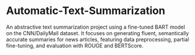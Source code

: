# Automatic-Text-Summarization
An abstractive text summarization project using a fine-tuned BART model on the CNN/DailyMail dataset. It focuses on generating fluent, semantically accurate summaries for news articles, featuring data preprocessing, partial fine-tuning, and evaluation with ROUGE and BERTScore.
